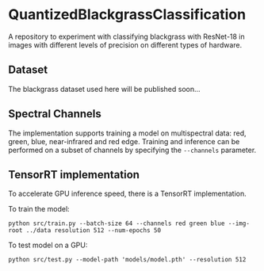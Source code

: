 # QuantizedBlackgrassClassification

A repository to experiment with classifying blackgrass with ResNet-18 in images with different levels of precision on different types of hardware.

## Dataset
The blackgrass dataset used here will be published soon...

## Spectral Channels
The implementation supports training a model on multispectral data: red, green, blue, near-infrared and red edge. Training and inference can be performed on a subset of channels by specifying the `--channels` parameter.

## TensorRT implementation
To accelerate GPU inference speed, there is a TensorRT implementation.  

To train the model:
```
python src/train.py --batch-size 64 --channels red green blue --img-root ../data resolution 512 --num-epochs 50
```

To test model on a GPU:
```
python src/test.py --model-path 'models/model.pth' --resolution 512
```
